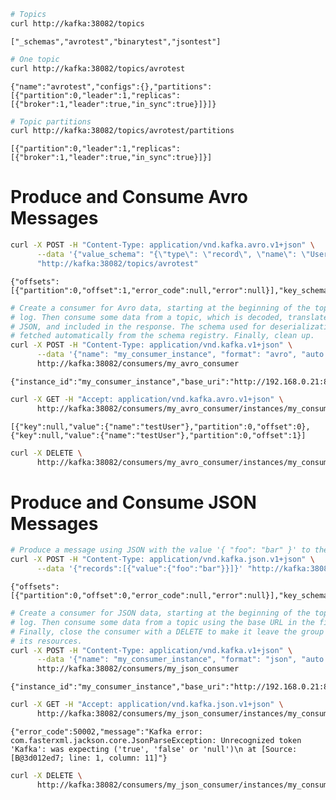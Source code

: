 

```bash
# Topics
curl http://kafka:38082/topics
```

    ["_schemas","avrotest","binarytest","jsontest"]


```bash
# One topic
curl http://kafka:38082/topics/avrotest
```

    {"name":"avrotest","configs":{},"partitions":[{"partition":0,"leader":1,"replicas":[{"broker":1,"leader":true,"in_sync":true}]}]}


```bash
# Topic partitions
curl http://kafka:38082/topics/avrotest/partitions
```

    [{"partition":0,"leader":1,"replicas":[{"broker":1,"leader":true,"in_sync":true}]}]

# Produce and Consume Avro Messages


```bash
curl -X POST -H "Content-Type: application/vnd.kafka.avro.v1+json" \
      --data '{"value_schema": "{\"type\": \"record\", \"name\": \"User\", \"fields\": [{\"name\": \"name\", \"type\": \"string\"}]}", "records": [{"value": {"name": "testUser"}}]}' \
      "http://kafka:38082/topics/avrotest"
```

    {"offsets":[{"partition":0,"offset":1,"error_code":null,"error":null}],"key_schema_id":null,"value_schema_id":1}


```bash
# Create a consumer for Avro data, starting at the beginning of the topic's
# log. Then consume some data from a topic, which is decoded, translated to
# JSON, and included in the response. The schema used for deserialization is
# fetched automatically from the schema registry. Finally, clean up.
curl -X POST -H "Content-Type: application/vnd.kafka.v1+json" \
      --data '{"name": "my_consumer_instance", "format": "avro", "auto.offset.reset": "smallest"}' \
      http://kafka:38082/consumers/my_avro_consumer
```

    {"instance_id":"my_consumer_instance","base_uri":"http://192.168.0.21:8082/consumers/my_avro_consumer/instances/my_consumer_instance"}


```bash
curl -X GET -H "Accept: application/vnd.kafka.avro.v1+json" \
      http://kafka:38082/consumers/my_avro_consumer/instances/my_consumer_instance/topics/avrotest
```

    [{"key":null,"value":{"name":"testUser"},"partition":0,"offset":0},{"key":null,"value":{"name":"testUser"},"partition":0,"offset":1}]


```bash
curl -X DELETE \
      http://kafka:38082/consumers/my_avro_consumer/instances/my_consumer_instance
```

    

# Produce and Consume JSON Messages


```bash
# Produce a message using JSON with the value '{ "foo": "bar" }' to the topic jsontest
curl -X POST -H "Content-Type: application/vnd.kafka.json.v1+json" \
      --data '{"records":[{"value":{"foo":"bar"}}]}' "http://kafka:38082/topics/jsontest"
```

    {"offsets":[{"partition":0,"offset":0,"error_code":null,"error":null}],"key_schema_id":null,"value_schema_id":null}


```bash
# Create a consumer for JSON data, starting at the beginning of the topic's
# log. Then consume some data from a topic using the base URL in the first response.
# Finally, close the consumer with a DELETE to make it leave the group and clean up
# its resources.
curl -X POST -H "Content-Type: application/vnd.kafka.v1+json" \
      --data '{"name": "my_consumer_instance", "format": "json", "auto.offset.reset": "smallest"}' \
      http://kafka:38082/consumers/my_json_consumer
```

    {"instance_id":"my_consumer_instance","base_uri":"http://192.168.0.21:8082/consumers/my_json_consumer/instances/my_consumer_instance"}


```bash
curl -X GET -H "Accept: application/vnd.kafka.json.v1+json" \
      http://kafka:38082/consumers/my_json_consumer/instances/my_consumer_instance/topics/jsontest
```

    {"error_code":50002,"message":"Kafka error: com.fasterxml.jackson.core.JsonParseException: Unrecognized token 'Kafka': was expecting ('true', 'false' or 'null')\n at [Source: [B@3d012ed7; line: 1, column: 11]"}


```bash
curl -X DELETE \
      http://kafka:38082/consumers/my_json_consumer/instances/my_consumer_instance
```

    
